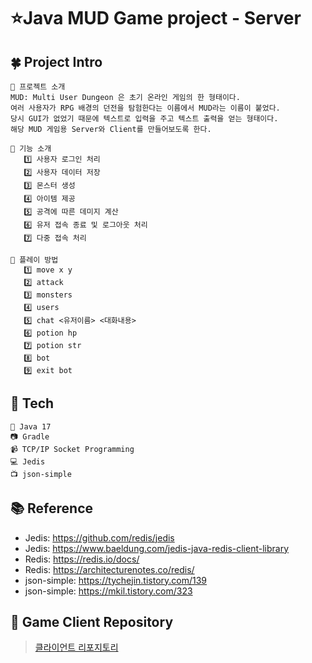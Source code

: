 # ⭐️Java MUD Game project - Server

## 🍀 Project Intro
```
🌊 프로젝트 소개
MUD: Multi User Dungeon 은 초기 온라인 게임의 한 형태이다. 
여러 사용자가 RPG 배경의 던전을 탐험한다는 이름에서 MUD라는 이름이 붙었다. 
당시 GUI가 없었기 때문에 텍스트로 입력을 주고 텍스트 출력을 얻는 형태이다.
해당 MUD 게임용 Server와 Client를 만들어보도록 한다. 
 
🔎 기능 소개 
   1️⃣ 사용자 로그인 처리 
   2️⃣ 사용자 데이터 저장 
   3️⃣ 몬스터 생성 
   4️⃣ 아이템 제공 
   5️⃣ 공격에 따른 데미지 계산 
   6️⃣ 유저 접속 종료 및 로그아웃 처리 
   7️⃣ 다중 접속 처리 
   
🔎 플레이 방법 
   1️⃣ move x y
   2️⃣ attack
   3️⃣ monsters
   4️⃣ users
   5️⃣ chat <유저이름> <대화내용>
   6️⃣ potion hp
   7️⃣ potion str 
   8️⃣ bot 
   9️⃣ exit bot 
```

## 📲 Tech
```
💾 Java 17
📷 Gradle 
📹 TCP/IP Socket Programming
💻 Jedis
📺 json-simple
```

## 📚 Reference
 - Jedis: https://github.com/redis/jedis 
 - Jedis: https://www.baeldung.com/jedis-java-redis-client-library 
 - Redis: https://redis.io/docs/ 
 - Redis: https://architecturenotes.co/redis/
 - json-simple: https://tychejin.tistory.com/139
 - json-simple: https://mkil.tistory.com/323 


## 🔗 Game Client Repository
> [클라이언트 리포지토리](https://github.com/yuny0623/Java-MUD-Game-Client)
